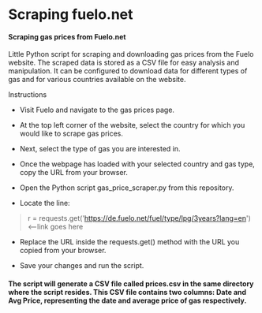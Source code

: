 # Scraping fuelo.net

#### Scraping gas prices from Fuelo.net

Little Python script for scraping and downloading gas prices from the Fuelo website. The scraped data is stored as a CSV file for easy analysis and manipulation. It can be configured to download data for different types of gas and for various countries available on the website.

Instructions

- Visit Fuelo and navigate to the gas prices page.

- At the top left corner of the website, select the country for which you would like to scrape gas prices.

- Next, select the type of gas you are interested in.

- Once the webpage has loaded with your selected country and gas type, copy the URL from your browser.

- Open the Python script gas_price_scraper.py from this repository.

- Locate the line:

> r = requests.get('https://de.fuelo.net/fuel/type/lpg/3years?lang=en') <--link goes here

- Replace the URL inside the requests.get() method with the URL you copied from your browser.

- Save your changes and run the script. 

#### The script will generate a CSV file called prices.csv in the same directory where the script resides. This CSV file contains two columns: Date and Avg Price, representing the date and average price of gas respectively.
